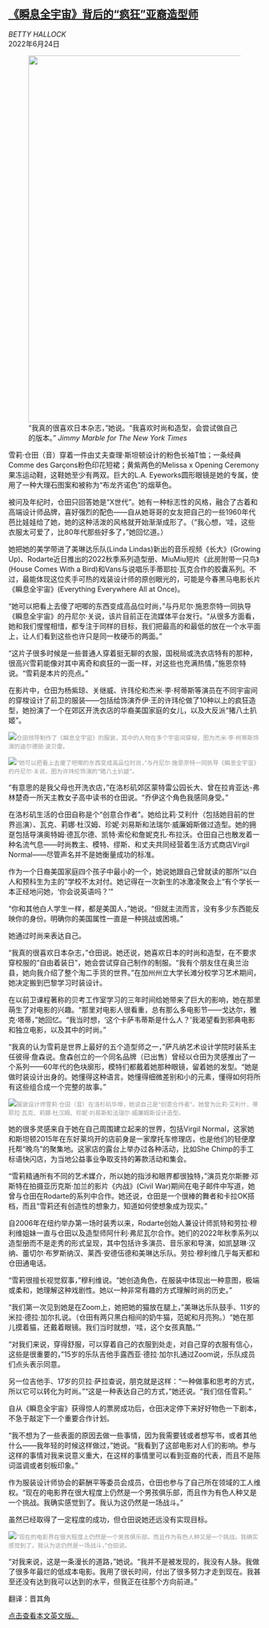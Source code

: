 <!--1659316022000-->
[《瞬息全宇宙》背后的“疯狂”亚裔造型师](https://cn.nytimes.com/style/20220624/eeaao-shirley-kurata-costumes/)
------

<address>BETTY HALLOCK</address><time pudate="2022-08-01 09:03:13" datetime="2022-08-01 09:03:13">2022年6月24日</time><figure><img src="https://images.weserv.nl/?url=static01.nyt.com/images/2022/06/12/fashion/07shirley-kurata2/merlin_206981445_1a505f19-a81f-47de-b664-711c3412b9fd-master1050.jpg" width="1050" height="733"><figcaption>“我真的很喜欢日本杂志，”她说。“我喜欢时尚和造型，会尝试做自己的版本。” <cite>Jimmy Marble for The New York Times</cite></figcaption></figure><section><p>雪莉·仓田（音）穿着一件由丈夫查理·斯坦顿设计的粉色长袖T恤；一条经典Comme des Garçons粉色印花短裙；黄紫两色的Melissa x Opening Ceremony果冻运动鞋，这鞋她至少有两双。巨大的L.A. Eyeworks圆形眼镜是她的专属，使用了一种大理石图案和被称为“布龙齐诺色”的烟草色。</p><p>被问及年纪时，仓田只回答她是“X世代”。她有一种标志性的风格，融合了古着和高端设计师品牌，喜好强烈的配色——自从她哥哥的女友把自己的一些1960年代芭比娃娃给了她，她的这种活泼的风格就开始渐渐成形了。（“我心想，‘哇，这些衣服太可爱了，比80年代那些好多了，”她回忆道。）</p><p>她把她的美学带进了美琳达乐队(Linda Lindas)新出的音乐视频《长大》(Growing Up)、Rodarte近日推出的2022秋季系列造型册、MiuMiu短片《此房附带一只鸟》(House Comes With a Bird)和Vans与说唱乐手蒂耶拉·瓦克合作的胶囊系列。不过，最能体现这位炙手可热的戏装设计师的原创眼光的，可能是今春黑马电影长片《瞬息全宇宙》(Everything Everywhere All at Once)。</p><p>“她可以把看上去傻了吧唧的东西变成高品位时尚，”与丹尼尔·施恩奈特一同执导《瞬息全宇宙》的丹尼尔·关说，该片目前正在流媒体平台发行。“从很多方面看，她和我们惺惺相惜，都专注于同样的目标，我们把最高的和最低的放在一个水平面上，让人们看到这些也许只是同一枚硬币的两面。”</p><p>“这片子很多时候是一些普通人穿着挺无聊的衣服，国税局或洗衣店特有的那种，很高兴雪莉能像对其中离奇和疯狂的一面一样，对这些也充满热情，”施恩奈特说。“雪莉是本片的亮点。”</p><p>在影片中，仓田为杨紫琼、关继威、许玮伦和杰米·李·柯蒂斯等演员在不同宇宙间的穿梭设计了前卫的服装——包括给饰演乔伊·王的许玮伦做了10种以上的疯狂造型，她扮演了一个在郊区开洗衣店的华裔美国家庭的女儿，以及大反派“猪八土扒姬”。</p><p><img src="https://images.weserv.nl/?url=static01.nyt.com/images/2022/06/12/fashion/07shirley-kurata5/07shirley-kurata5-master1050.jpg"><small style="color: #999;">仓田领导制作了《瞬息全宇宙》的服装，其中的人物在多个宇宙间穿梭，图为杰米·李·柯蒂斯饰演的迪尔德丽·波贝雷。</small></p><p><img src="https://images.weserv.nl/?url=static01.nyt.com/images/2022/06/12/fashion/07SHIRLEY-KURATA6/07SHIRLEY-KURATA6-master1050.jpg"><small style="color: #999;">“她可以把看上去傻了吧唧的东西变成高品位时尚，”与丹尼尔·施恩奈特一同执导《瞬息全宇宙》的丹尼尔·关说，图为许玮伦饰演的“猪八土扒姬”。</small></p><p>“有意思的是我父母也开洗衣店，”在洛杉矶郊区蒙特雷公园长大、曾在拉肯亚达-弗林楚奇一所天主教女子高中读书的仓田说。“乔伊这个角色我感同身受。”</p><p>在洛杉矶生活的仓田自称是个“创意合作者”。她给比莉·艾利什（包括她目前的世界巡演）、瓦克、莉娜·杜汉姆、珍妮·刘易斯和法瑞尔·威廉姆斯做过造型。她的拥趸包括导演奥特姆·德瓦尔德、凯特·索伦和詹妮克扎·布拉沃。仓田自己也散发着一种名流气息——时尚教主、模特、缪斯、和丈夫共同经营着生活方式商店Virgil Normal——尽管声名并不是她衡量成功的标准。</p><p>作为一个日裔美国家庭四个孩子中最小的一个，她说她跟自己曾就读的那所“以白人和预科生为主的”学校不太对付。她记得在一次新生的冰激凌聚会上“有个学长一本正经地问她，‘你会说英语吗？’”</p><p>“你和其他白人学生一样，都是美国人，”她说。“但就主流而言，没有多少东西能反映你的身份。明确你的美国属性一直是一种挑战或困境。”</p><p>她通过时尚来表达自己。</p><p>“我真的很喜欢日本杂志，”仓田说。她还说，她喜欢日本的时尚和造型，在不要求穿校服的“自由着装日”，她会尝试穿自己制作的制服。“我有个朋友住在奥兰治县，她向我介绍了整个淘二手货的世界。”在加州州立大学长滩分校学习艺术期间，她决定搬到巴黎学习时装设计。</p><p>在以前卫课程著称的贝考工作室学习的三年时间给她带来了巨大的影响，她在那里萌生了对电影的兴趣。“那里对电影人很看重，总有那么多电影节——戈达尔，雅克·塔蒂，”她回忆。“我当时想，‘这个卡萨韦蒂斯是什么人？’我渴望看到邪典电影和独立电影，以及其中的时尚。”</p><p>“我真的认为雪莉是世界上最好的五个造型师之一，”萨凡纳艺术设计学院时装系主任彼得·詹森说。詹森创立的一个同名品牌（已出售）曾经以仓田为灵感推出了一个系列——60年代的色块廓形，模特们都戴着她那种眼镜，留着她的发型。“她是做时装设计出身的。她懂得这种语言。她懂得细微差别和小的元素，懂得如何将所有这些组合成一个完整的故事。”</p><p><img src="https://images.weserv.nl/?url=static01.nyt.com/images/2022/06/12/fashion/07shirley-kurata1/07shirley-kurata1-master1050.jpg"><small style="color: #999;">服装设计师雪莉·仓田（音）在洛杉矶华埠，她说自己是“创意合作者”。她曾为比莉·艾利什、蒂耶拉·瓦克、莉娜·杜汉姆、珍妮·刘易斯和法瑞尔·威廉姆斯设计造型。</small></p><p>她的很多灵感来自于她在自己周围建立起来的世界，包括Virgil Normal，这家她和斯坦顿2015年在东好莱坞开的店前身是一家摩托车修理店，也是他们的轻便摩托帮“晚鸟”的聚集地。这家店的露台上举办过各种活动，比如She Chimp的手工标语快闪店，为当地公益事业争取支持的筹款活动和集会。</p><p>“雪莉精通所有不同的艺术媒介，所以她的指涉和眼界都很独特，”演员克尔斯滕·邓斯特在拍摄亚历克斯·加兰的影片《内战》(Civil War)期间在电子邮件中写道，她曾与仓田在Rodarte的系列中合作。她还说，仓田是一个很棒的舞者和卡拉OK搭档，而且“雪莉还有创造性的想象力，知道如何使想象成为现实。”</p><p>自2006年在纽约举办第一场时装秀以来，Rodarte创始人兼设计师凯特和劳拉·穆利维姐妹一直与仓田以及造型师阿什利·弗尼瓦尔合作。她们的2022年秋季系列以造型册而不是走秀的形式呈现，其中包括许多演员、音乐家和导演，如凯瑟琳·汉纳、蕾切尔·布罗斯纳汉、莱西·安德伍德和美琳达乐队。劳拉·穆利维几乎每天都和仓田通电话。</p><p>“雪莉很擅长视觉叙事，”穆利维说。“她创造角色，在服装中体现出一种意图，极端或柔和，她理解这种戏剧性。她以一种非常有趣的方式理解时尚的历史。”</p><p>“我们第一次见到她是在Zoom上，她把她的猫放在腿上，”美琳达乐队鼓手、11岁的米拉·德拉·加尔扎说。（仓田有两只黑白相间的奶牛猫，范妮和月亮狗。）“她在那儿摸着猫，还戴着眼镜。我们当时就想，‘哇，这个女孩真酷。’”</p><p>“对我们来说，穿得舒服，可以穿着自己的衣服到处走，对自己穿的衣服有信心，这些是很重要的，”15岁的乐队吉他手露西亚·德拉·加尔扎通过Zoom说，乐队成员们点头表示同意。</p><p>另一位吉他手、17岁的贝拉·萨拉查说，朋克就是这样：“一种做事和思考的方式，所以它可以转化为时尚。”“这是一种表达自己的方式，”她还说。“我们信任雪莉。”</p><p>自从《瞬息全宇宙》获得惊人的票房成功后，仓田决定停下来好好物色一下剧本，不急于敲定下一个重要合作计划。</p><p>“我不想为了一些表面的原因去做一些事情，因为我需要钱或者想写书，或者其他什么——我年轻的时候这样做过，”她说。“我看到了这部电影对人们的影响。参与这样的事情对我来说意义重大，在这样的事情里可以看到亚裔的代表，而且不是陈词滥调或者刻板印象。”</p><p>作为服装设计师协会的薪酬平等委员会成员，仓田也参与了自己所在领域的工人维权。“现在的电影界在很大程度上仍然是一个男孩俱乐部，而且作为有色人种又是一个挑战。我确实感觉到了。我认为这仍然是一场战斗。”</p><p>虽然已经取得了一定程度的成功，但仓田说她还远没有实现目标。</p><p><img src="https://images.weserv.nl/?url=static01.nyt.com/images/2022/06/12/fashion/07shirley-kurata3/07shirley-kurata3-master1050.jpg"><small style="color: #999;">“现在的电影界在很大程度上仍然是一个男孩俱乐部，而且作为有色人种又是一个挑战。我确实感觉到了。我认为这仍然是一场战斗，”仓田说。</small></p><p>“对我来说，这是一条漫长的道路，”她说。“我并不是被发现的，我没有人脉。我做了很多年最烂的低成本电影。我用了很长时间，付出了很多努力才走到现在。我甚至还没有达到我可以达到的水平，但我正在往那个方向前进。”</p></section><footer><p>翻译：晋其角</p><p><a rel="nofollow" target="_blank" href="https://www.nytimes.com/2022/06/07/style/eeaao-shirley-kurata-costumes.html">点击查看本文英文版。</a></p></footer>
